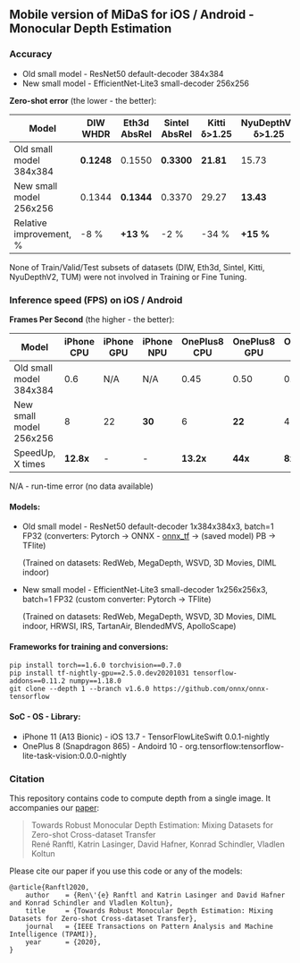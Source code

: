 ## Mobile version of MiDaS for iOS / Android - Monocular Depth Estimation

### Accuracy

* Old small model - ResNet50 default-decoder 384x384
* New small model - EfficientNet-Lite3 small-decoder 256x256

**Zero-shot error** (the lower - the better):

| Model |  DIW WHDR | Eth3d AbsRel | Sintel AbsRel | Kitti δ>1.25 | NyuDepthV2 δ>1.25 | TUM δ>1.25 |
|---|---|---|---|---|---|---|
| Old small model 384x384 | **0.1248** | 0.1550 | **0.3300** | **21.81** | 15.73 | 17.00 |
| New small model 256x256 | 0.1344 | **0.1344** | 0.3370 | 29.27 | **13.43** | **14.53** |
| Relative improvement, % | -8 % | **+13 %** | -2 % | -34 % | **+15 %** | **+15 %** |

None of Train/Valid/Test subsets of datasets (DIW, Eth3d, Sintel, Kitti, NyuDepthV2, TUM) were not involved in Training or Fine Tuning.

### Inference speed (FPS) on iOS / Android

**Frames Per Second** (the higher - the better):

| Model | iPhone CPU | iPhone GPU | iPhone NPU | OnePlus8 CPU | OnePlus8 GPU | OnePlus8 NNAPI |
|---|---|---|---|---|---|---|
| Old small model 384x384 | 0.6 | N/A | N/A | 0.45 | 0.50 | 0.50 |
| New small model 256x256 | 8 | 22 | **30** | 6 | **22** | 4 |
| SpeedUp, X times | **12.8x** | - | - | **13.2x** | **44x** | **8x** |

N/A - run-time error (no data available)


#### Models:

* Old small model - ResNet50 default-decoder 1x384x384x3, batch=1 FP32 (converters: Pytorch -> ONNX - [onnx_tf](https://github.com/onnx/onnx-tensorflow) -> (saved model) PB -> TFlite)

    (Trained on datasets: RedWeb, MegaDepth, WSVD, 3D Movies, DIML indoor)

* New small model - EfficientNet-Lite3 small-decoder 1x256x256x3, batch=1 FP32 (custom converter: Pytorch -> TFlite)

    (Trained on datasets: RedWeb, MegaDepth, WSVD, 3D Movies, DIML indoor, HRWSI, IRS, TartanAir, BlendedMVS, ApolloScape)

#### Frameworks for training and conversions:
```
pip install torch==1.6.0 torchvision==0.7.0
pip install tf-nightly-gpu==2.5.0.dev20201031 tensorflow-addons==0.11.2 numpy==1.18.0
git clone --depth 1 --branch v1.6.0 https://github.com/onnx/onnx-tensorflow
```

#### SoC - OS - Library:

* iPhone 11 (A13 Bionic) - iOS 13.7 - TensorFlowLiteSwift 0.0.1-nightly
* OnePlus 8 (Snapdragon 865) - Andoird 10 - org.tensorflow:tensorflow-lite-task-vision:0.0.0-nightly


### Citation

This repository contains code to compute depth from a single image. It accompanies our [paper](https://arxiv.org/abs/1907.01341v3):

>Towards Robust Monocular Depth Estimation: Mixing Datasets for Zero-shot Cross-dataset Transfer  
René Ranftl, Katrin Lasinger, David Hafner, Konrad Schindler, Vladlen Koltun

Please cite our paper if you use this code or any of the models:
```
@article{Ranftl2020,
	author    = {Ren\'{e} Ranftl and Katrin Lasinger and David Hafner and Konrad Schindler and Vladlen Koltun},
	title     = {Towards Robust Monocular Depth Estimation: Mixing Datasets for Zero-shot Cross-dataset Transfer},
	journal   = {IEEE Transactions on Pattern Analysis and Machine Intelligence (TPAMI)},
	year      = {2020},
}
```

